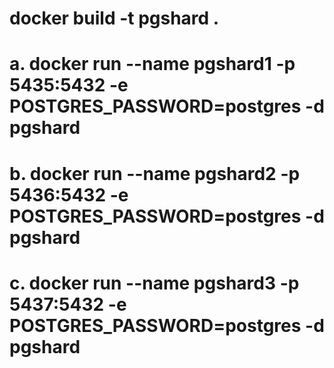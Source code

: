 <!-- BUILD THE THE IMAGE -->

# docker build -t pgshard .

<!-- RUN THE CONTAINERS -->

# a. docker run --name pgshard1 -p 5435:5432 -e POSTGRES_PASSWORD=postgres -d pgshard

# b. docker run --name pgshard2 -p 5436:5432 -e POSTGRES_PASSWORD=postgres -d pgshard

# c. docker run --name pgshard3 -p 5437:5432 -e POSTGRES_PASSWORD=postgres -d pgshard
